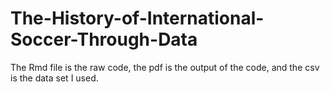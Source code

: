 # The-History-of-International-Soccer-Through-Data

The Rmd file is the raw code, the pdf is the output of the code, and the csv is the data set I used.
